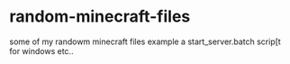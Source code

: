 # random-minecraft-files
some of my randowm minecraft files example a start_server.batch scrip[t for windows etc..
